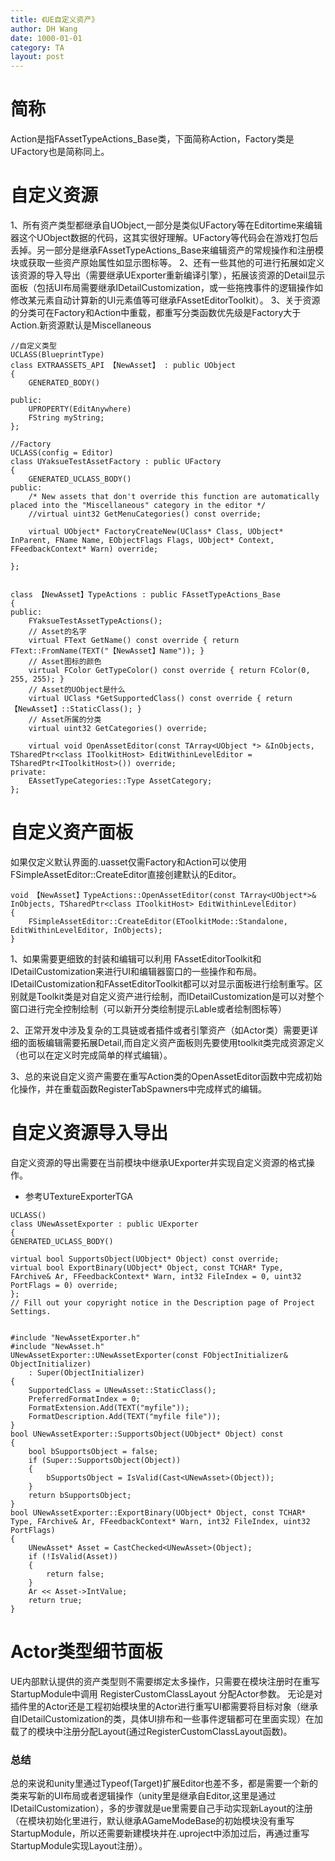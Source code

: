 ```yaml
---
title: 《UE自定义资产》
author: DH Wang
date: 1000-01-01
category: TA
layout: post
---
```


# 简称
Action是指FAssetTypeActions_Base类，下面简称Action，Factory类是UFactory也是简称同上。

# 自定义资源
1、所有资产类型都继承自UObject,一部分是类似UFactory等在Editortime来编辑器这个UObject数据的代码，这其实很好理解。UFactory等代码会在游戏打包后丢掉。另一部分是继承FAssetTypeActions_Base来编辑资产的常规操作和注册模块或获取一些资产原始属性如显示图标等。
2、还有一些其他的可进行拓展如定义该资源的导入导出（需要继承UExporter重新编译引擎），拓展该资源的Detail显示面板（包括UI布局需要继承IDetailCustomization，或一些拖拽事件的逻辑操作如修改某元素自动计算新的UI元素值等可继承FAssetEditorToolkit）。
3、关于资源的分类可在Factory和Action中重载，都重写分类函数优先级是Factory大于Action.新资源默认是Miscellaneous

```
//自定义类型
UCLASS(BlueprintType)
class EXTRAASSETS_API 【NewAsset】 : public UObject
{
	GENERATED_BODY()

public:
	UPROPERTY(EditAnywhere)
	FString myString; 
};

//Factory 
UCLASS(config = Editor)
class UYaksueTestAssetFactory : public UFactory
{
    GENERATED_UCLASS_BODY()
public: 
	/* New assets that don't override this function are automatically placed into the "Miscellaneous" category in the editor */
	//virtual uint32 GetMenuCategories() const override;

	virtual UObject* FactoryCreateNew(UClass* Class, UObject* InParent, FName Name, EObjectFlags Flags, UObject* Context, FFeedbackContext* Warn) override;
	 
};

 
class 【NewAsset】TypeActions : public FAssetTypeActions_Base
{
public:
	FYaksueTestAssetTypeActions(); 
	// Asset的名字
	virtual FText GetName() const override { return FText::FromName(TEXT("【NewAsset】Name")); }
	// Asset图标的颜色
	virtual FColor GetTypeColor() const override { return FColor(0, 255, 255); }
	// Asset的UObject是什么
	virtual UClass *GetSupportedClass() const override { return 【NewAsset】::StaticClass(); }
	// Asset所属的分类
	virtual uint32 GetCategories() override;

	virtual void OpenAssetEditor(const TArray<UObject *> &InObjects, TSharedPtr<class IToolkitHost> EditWithinLevelEditor = TSharedPtr<IToolkitHost>()) override;
private:
	EAssetTypeCategories::Type AssetCategory;
};
```


# 自定义资产面板

如果仅定义默认界面的.uasset仅需Factory和Action可以使用FSimpleAssetEditor::CreateEditor直接创建默认的Editor。
```
void 【NewAsset】TypeActions::OpenAssetEditor(const TArray<UObject*>& InObjects, TSharedPtr<class IToolkitHost> EditWithinLevelEditor)
{
	FSimpleAssetEditor::CreateEditor(EToolkitMode::Standalone, EditWithinLevelEditor, InObjects);
}
```


1、如果需要更细致的封装和编辑可以利用 FAssetEditorToolkit和 IDetailCustomization来进行UI和编辑器窗口的一些操作和布局。IDetailCustomization和FAssetEditorToolkit都可以对显示面板进行绘制重写。区别就是Toolkit类是对自定义资产进行绘制，而IDetailCustomization是可以对整个窗口进行完全控制绘制（可以新开分类绘制提示Lable或者绘制图标等）

2、正常开发中涉及复杂的工具链或者插件或者引擎资产（如Actor类）需要更详细的面板编辑需要拓展Detail,而自定义资产面板则先要使用toolkit类完成资源定义（也可以在定义时完成简单的样式编辑）。 

3、总的来说自定义资产需要在重写Action类的OpenAssetEditor函数中完成初始化操作，并在重载函数RegisterTabSpawners中完成样式的编辑。

# 自定义资源导入导出
自定义资源的导出需要在当前模块中继承UExporter并实现自定义资源的格式操作。

* 参考UTextureExporterTGA
```
UCLASS()
class UNewAssetExporter : public UExporter
{
GENERATED_UCLASS_BODY()

virtual bool SupportsObject(UObject* Object) const override;
virtual bool ExportBinary(UObject* Object, const TCHAR* Type, FArchive& Ar, FFeedbackContext* Warn, int32 FileIndex = 0, uint32 PortFlags = 0) override;
};
// Fill out your copyright notice in the Description page of Project Settings.


#include "NewAssetExporter.h"
#include "NewAsset.h" 
UNewAssetExporter::UNewAssetExporter(const FObjectInitializer& ObjectInitializer)
	: Super(ObjectInitializer)
{
	SupportedClass = UNewAsset::StaticClass();
	PreferredFormatIndex = 0;
	FormatExtension.Add(TEXT("myfile"));
	FormatDescription.Add(TEXT("myfile file"));
} 
bool UNewAssetExporter::SupportsObject(UObject* Object) const
{
	bool bSupportsObject = false;
	if (Super::SupportsObject(Object))
	{
		bSupportsObject = IsValid(Cast<UNewAsset>(Object));
	}
	return bSupportsObject;
} 
bool UNewAssetExporter::ExportBinary(UObject* Object, const TCHAR* Type, FArchive& Ar, FFeedbackContext* Warn, int32 FileIndex, uint32 PortFlags)
{
	UNewAsset* Asset = CastChecked<UNewAsset>(Object);
	if (!IsValid(Asset))
	{
		return false;
	}
	Ar << Asset->IntValue;
	return true;
}

```





# Actor类型细节面板
UE内部默认提供的资产类型则不需要绑定太多操作，只需要在模块注册时在重写StartupModule中调用 RegisterCustomClassLayout 分配Actor参数。
无论是对插件里的Actor还是工程初始模块里的Actor进行重写UI都需要将目标对象（继承自IDetailCustomization的类，具体UI排布和一些事件逻辑都可在里面实现）在加载了的模块中注册分配Layout(通过RegisterCustomClassLayout函数)。

### 总结
总的来说和unity里通过Typeof(Target)扩展Editor也差不多，都是需要一个新的类来写新的UI布局或者逻辑操作（unity里是继承自Editor,这里是通过IDetailCustomization），多的步骤就是ue里需要自己手动实现新Layout的注册（在模块初始化里进行，默认继承AGameModeBase的初始模块没有重写 StartupModule，所以还需要新建模块并在.uproject中添加过后，再通过重写StartupModule实现Layout注册）。

